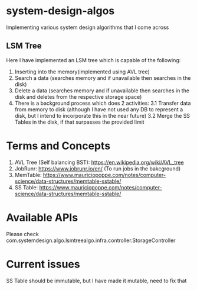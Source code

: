 # system-design-algos
Implementing various system design algorithms that I come across

## LSM Tree 
Here I have implemented an LSM tree which is capable of the following:
1. Inserting into the memory(implemented using AVL tree)
2. Search a data (searches memory and if unavailable then searches in the disk)
3. Delete a data (searches memory and if unavailable then searches in the disk and deletes from the respective storage space)
3. There is a background process which does 2 activities:
    3.1 Transfer data from memory to disk (although I have not used any DB to represent a disk, but I intend to incorporate this in the near future)
    3.2 Merge the SS Tables in the disk, if that surpasses the provided limit

# Terms and Concepts

1. AVL Tree (Self balancing BST): https://en.wikipedia.org/wiki/AVL_tree
2. JobRunr: https://www.jobrunr.io/en/ (To run jobs in the bakcground)
3. MemTable: https://www.mauriciopoppe.com/notes/computer-science/data-structures/memtable-sstable/
4. SS Table: https://www.mauriciopoppe.com/notes/computer-science/data-structures/memtable-sstable/

# Available APIs
Please check com.systemdesign.algo.lsmtreealgo.infra.controller.StorageController

# Current issues
SS Table should be immutable, but I have made it mutable, need to fix that
